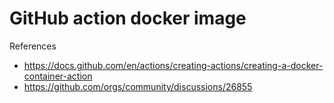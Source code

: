 # GitHub action docker image

References

- https://docs.github.com/en/actions/creating-actions/creating-a-docker-container-action
- https://github.com/orgs/community/discussions/26855
